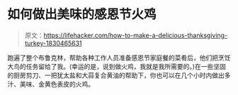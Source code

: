 # 如何做出美味的感恩节火鸡

> 原文：<https://lifehacker.com/how-to-make-a-delicious-thanksgiving-turkey-1830465631>

跑遍了整个布鲁克林，帮助各种工作人员准备感恩节家庭餐的菜肴后，他们把烹饪大鸟的任务留给了我。(幸运的是，说到做火鸡，我就是我所需要的。)在一些坚固的厨房剪刀、一把犹太盐和大蒜复合黄油的帮助下，你也可以在几个小时内做出多汁、美味、金黄色表皮的火鸡。